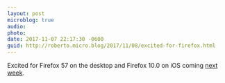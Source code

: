```yaml
---
layout: post
microblog: true
audio: 
photo: 
date: 2017-11-07 22:17:30 -0600
guid: http://roberto.micro.blog/2017/11/08/excited-for-firefox.html
---
```

Excited for Firefox 57 on the desktop and Firefox 10.0 on iOS coming [next week](https://blog.nightly.mozilla.org/2017/11/07/these-weeks-in-firefox-issue-27/).
